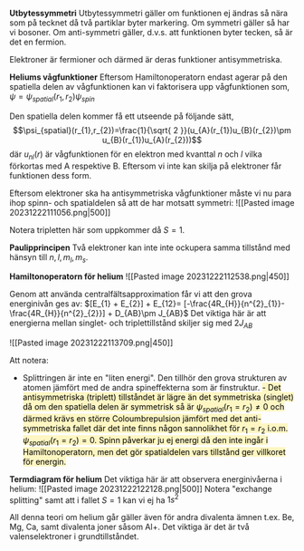 **Utbytessymmetri**
Utbytessymmetri gäller om funktionen ej ändras så nära som på tecknet då två partiklar byter markering. Om symmetri gäller så har vi bosoner. Om anti-symmetri gäller, d.v.s. att funktionen byter tecken, så är det en fermion.

Elektroner är fermioner och därmed är deras funktioner antisymmetriska.

**Heliums vågfunktioner**
Eftersom Hamiltonoperatorn endast agerar på den spatiella delen av vågfunktionen kan vi faktorisera upp vågfunktionen som,
$\psi=\psi_{spatial}(r_{1},r_{2})\psi_{{spin}}$

Den spatiella delen kommer få ett utseende på följande sätt,
$$\psi_{spatial}(r_{1},r_{2})=\frac{1}{\sqrt{ 2 }}(u_{A}(r_{1})u_{B}(r_{2})\pm u_{B}(r_{1})u_{A}(r_{2}))$$
där $u_{nl}(r)$ är vågfunktionen för en elektron med kvanttal $n$ och $l$ vilka förkortas med A respektive B. Eftersom vi inte kan skilja på elektroner får funktionen dess form.

Eftersom elektroner ska ha antisymmetriska vågfunktioner måste vi nu para ihop spinn- och spatialdelen så att de har motsatt symmetri:
![[Pasted image 20231222111056.png|500]]

Notera tripletten här som uppkommer då $S=1$.

**Paulipprincipen**
Två elektroner kan inte inte ockupera samma tillstånd med hänsyn till $n, l, m_{l}, m_{s}$. 

**Hamiltonoperatorn för helium**
![[Pasted image 20231222112538.png|450]]

Genom att använda centralfältsapproximation får vi att den grova energinivån ges av:
$[E_{1} + E_{2}] + E_{12}= [-\frac{4R_{H}}{n^{2}_{1}}-\frac{4R_{H}}{n^{2}_{2}}] + D_{AB}\pm J_{AB}$
Det viktiga här är att energierna mellan singlet- och triplettillstånd skiljer sig med $2J_{AB}$

![[Pasted image 20231222113709.png|450]]


Att notera:
- Splittringen är inte en "liten energi". Den tillhör den grova strukturen av atomen jämfört med de andra spineffekterna som är finstruktur.
<mark style="background: #FFF3A3A6;">- Det antisymmetriska (triplett) tillståndet är lägre än det symmetriska (singlet) då om den spatiella delen är symmetrisk så är $\psi_{spatial}(r_{1} = r_{2}) \neq 0$ och därmed krävs en större Coloumbrepulsion jämfört med det anti-symmetriska fallet där det inte finns någon sannolikhet för $r_{1}=r_{2}$ i.o.m. $\psi_{spatial}(r_{1} = r_{2}) = 0$. Spinn påverkar ju ej energi då den inte ingår i Hamiltonoperatorn, men det gör spatialdelen vars tillstånd ger villkoret för energin.</mark>

**Termdiagram för helium**
Det viktiga här är att observera energinivåerna i helium:
![[Pasted image 20231222122128.png|500]]
Notera "exchange splitting" samt att i fallet $S=1$ kan vi ej ha $1s^{2}$

All denna teori om helium går gäller även för andra divalenta ämnen t.ex. Be, Mg, Ca, samt divalenta joner såsom Al+. Det viktiga är det är två valenselektroner i grundtillståndet.